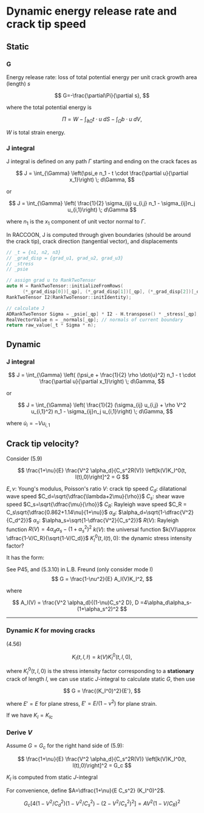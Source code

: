 # Dynamic energy release rate and crack tip speed

## Static 

### G

Energy release rate: loss of total potential energy per unit crack growth area (length) $s$

$$
G=-\frac{\partial\Pi}{\partial s},
$$

where the total potential energy is

$$
\Pi = W - \int_{\partial\Omega} t\cdot u \;dS - \int_{\Omega} b\cdot u \;dV,
$$

$W$ is total strain energy.

### J integral

J integral is defined on any path $\Gamma$ starting and ending on the crack faces as

$$
J = \int_{\Gamma} \left(\psi_e n_1 - t \cdot \frac{\partial u}{\partial x_1}\right) \; d\Gamma,
$$

or

$$
J = \int_{\Gamma} \left( \frac{1}{2} \sigma_{ij} u_{i,j} n_1 - \sigma_{ij}n_j u_{i,1}\right) \; d\Gamma
$$

where $n_1$ is the $x_1$ component of unit vector normal to $\Gamma$.

In RACCOON, J is computed through given boundaries (should be around the crack tip), crack direction (tangential vector), and displacements

```cpp
// _t = {n1, n2, n3}
// _grad_disp = {grad_u1, grad_u2, grad_u3}
// _stress
// _psie

// assign grad u to RankTwoTensor
auto H = RankTwoTensor::initializeFromRows(
      (*_grad_disp[0])[_qp], (*_grad_disp[1])[_qp], (*_grad_disp[2])[_qp]);
RankTwoTensor I2(RankTwoTensor::initIdentity);

// calculate J
ADRankTwoTensor Sigma = _psie[_qp] * I2 - H.transpose() * _stress[_qp];
RealVectorValue n = _normals[_qp]; // normals of current boundary
return raw_value(_t * Sigma * n);
```

## Dynamic

### J integral

$$
J = \int_{\Gamma} \left( (\psi_e + \frac{1}{2} \rho \dot{u}^2) n_1 - t \cdot \frac{\partial u}{\partial x_1}\right) \; d\Gamma,
$$

or

$$
J = \int_{\Gamma} \left( \frac{1}{2} (\sigma_{ij} u_{i,j} + \rho V^2 u_{i,1}^2) n_1 - \sigma_{ij}n_j u_{i,1}\right) \; d\Gamma,
$$

where $\dot{u}_i=-V u_{i, 1}$

## Crack tip velocity?

Consider (5.9)

$$
\frac{1+\nu}{E} \frac{V^2 \alpha_d}{C_s^2R(V)} \left[k(V)K_I^0(t, l(t),0)\right]^2 = G
$$

$E, \nu$: Young's modulus, Poisson's ratio
$V$: crack tip speed
$C_d$: dilatational wave speed $C_d=\sqrt{\dfrac{\lambda+2\mu}{\rho}}$
$C_s$: shear wave speed $C_s=\sqrt{\dfrac{\mu}{\rho}}$
$C_R$: Rayleigh wave speed $C_R = C_s\sqrt{\dfrac{0.862+1.14\nu}{1+\nu}}$
$\alpha_d$: $\alpha_d=\sqrt{1-\dfrac{V^2}{C_d^2}}$ 
$\alpha_s$: $\alpha_s=\sqrt{1-\dfrac{V^2}{C_s^2}}$ 
$R(V)$: Rayleigh function $R(V)=4\alpha_d\alpha_s-(1+\alpha_s^2)^2$
$k(V)$: the universal function $k(V)\approx \dfrac{1-V/C_R}{\sqrt{1-V/C_d}}$
$K_I^0(t, l(t), 0)$: the dynamic stress intensity factor?

It has the form:

See P45, and (5.3.10) in L.B. Freund (only consider mode I)
$$
G = \frac{1-\nu^2}{E} A_I(V)K_I^2,
$$

where

$$
A_I(V) = \frac{V^2 \alpha_d}{(1-\nu)C_s^2 D}, D =4\alpha_d\alpha_s-(1+\alpha_s^2)^2
$$

---

### Dynamic $K$ for moving cracks

(4.56)

$$
K_I(t, l, \dot{l})=k(V)K_I^0(t, l, 0),
$$

where $K_I^0(t,l,0)$ is the stress intensity factor corresponding to a **stationary** crack of length $l$, we can use static $J$-integral to calculate static $G$, then use

$$
G = \frac{(K_I^0)^2}{E'},
$$

where $E'=E$ for plane stress, $E'=E/(1-\nu^2)$ for plane strain.

If we have $K_I=K_{Ic}$

### Derive $V$

Assume $G=G_c$ for the right hand side of (5.9):

$$
\frac{1+\nu}{E} \frac{V^2 \alpha_d}{C_s^2R(V)} \left[k(V)K_I^0(t, l(t),0)\right]^2 = G_c
$$

$K_I$ is computed from static $J$-integral

For convenience, define $A=\dfrac{1+\nu}{E C_s^2} (K_I^0)^2$.

$$
G_c \left[4(1 - V^2/C_d^2)(1 - V^2/C_s^2) - (2 - V^2/C_s^2)^2\right] = A V^2 (1 - V/C_R)^2
$$